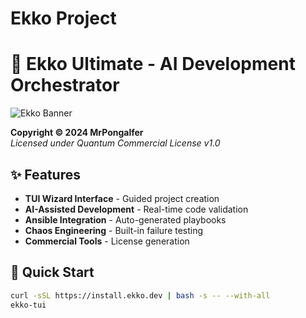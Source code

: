 # Ekko Project
# 🔮 Ekko Ultimate - AI Development Orchestrator

![Ekko Banner](assets/banner.png)

**Copyright © 2024 MrPongalfer**  
*Licensed under Quantum Commercial License v1.0*

## ✨ Features

- **TUI Wizard Interface** - Guided project creation
- **AI-Assisted Development** - Real-time code validation
- **Ansible Integration** - Auto-generated playbooks
- **Chaos Engineering** - Built-in failure testing
- **Commercial Tools** - License generation

## 🚀 Quick Start

```bash
curl -sSL https://install.ekko.dev | bash -s -- --with-all
ekko-tui